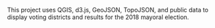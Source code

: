 This project uses QGIS, d3.js, GeoJSON, TopoJSON, and public data to display voting districts and results for the 2018 mayoral election.
